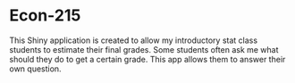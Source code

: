 # Econ-215
This Shiny application is created to allow my introductory stat class students to estimate their final grades. Some students often ask me what should they do to get a certain grade. This app allows them to answer their own question.
